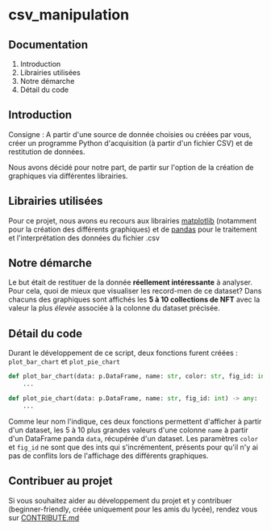 # csv_manipulation

## Documentation

1. Introduction
2. Librairies utilisées
3. Notre démarche
4. Détail du code

## Introduction
Consigne :
A partir d'une source de donnée choisies ou créées par vous, créer un programme Python d'acquisition (à partir d'un fichier CSV) et de restitution de données.

Nous avons décidé pour notre part, de partir sur l'option de la création de graphiques via différentes librairies.

## Librairies utilisées
Pour ce projet, nous avons eu recours aux librairies [matplotlib](https://matplotlib.org/) (notamment pour la création des différents graphiques) et de [pandas](https://pandas.pydata.org/) pour le traitement et l'interprétation des données du fichier .csv

## Notre démarche
Le but était de restituer de la donnée __réellement intéressante__ à analyser. Pour cela, quoi de mieux que visualiser les record-men de ce dataset? Dans chacuns des graphiques sont affichés les **5 à 10 collections de NFT** avec la valeur la plus *élevée* associée à la colonne du dataset précisée.

## Détail du code

Durant le développement de ce script, deux fonctions furent créées : `plot_bar_chart` et `plot_pie_chart`

```python
def plot_bar_chart(data: p.DataFrame, name: str, color: str, fig_id: int):
    ...

def plot_pie_chart(data: p.DataFrame, name: str, fig_id: int) -> any:
    ...
```

Comme leur nom l'indique, ces deux fonctions permettent d'afficher à partir d'un dataset, les 5 à 10 plus grandes valeurs d'une colonne `name` à partir d'un DataFrame panda `data`, récupérée d'un dataset. Les paramètres `color` et `fig_id` ne sont que des ints qui s'incrémentent, présents pour qu'il n'y ai pas de conflits lors de l'affichage des différents graphiques.

## Contribuer au projet
Si vous souhaitez aider au développement du projet et y contribuer (beginner-friendly, créée uniquement pour les amis du lycée), rendez vous sur [CONTRIBUTE.md](CONTRIBUTE.md)
